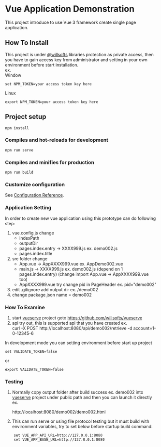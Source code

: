 # Vue Application Demonstration

This project introduce to use Vue 3 framework create single page application.

## How To Install

This project is under [@willsofts](https://github.com/willsofts) libraries protection as private access, then you have to gain access key from administrator and setting in your own environment before start installation. \
ex. \
Window

    set NPM_TOKEN=your access token key here

Linux

    export NPM_TOKEN=your access token key here

## Project setup
```
npm install
```

### Compiles and hot-reloads for development
```
npm run serve
```

### Compiles and minifies for production
```
npm run build
```

### Customize configuration
See [Configuration Reference](https://cli.vuejs.org/config/).

### Application Setting
In order to create new vue application using this prototype can do following step:

1. vue.config.js change 
    - indexPath 
    - outputDir
    - pages.index.entry -> XXXX999.js ex. demo002.js
    - pages.index.title
2. src folder change
    - App.vue -> AppXXXX999.vue ex. AppDemo002.vue
    - main.js -> XXXX999.js ex. demo002.js (depend on 1 pages.index.entry)
        (change import App.vue -> AppXXXX999.vue too)
    - AppXXXX999.vue try change pid in PageHeader ex. pid="demo002"
3. edit .gitignore add output dir ex.
    /demo002
4. change package.json name = demo002


### How To Examine
1. start [vueserve](https://github.com/willsofts/vueserve) project 
    goto https://github.com/willsofts/vueserve
2. api try out, this is supported api that you have created ex. \
    curl -X POST http://localhost:8080/api/demo002/retrieve -d account=1-0-12345-6

In development mode you can setting environment before start up project

    set VALIDATE_TOKEN=false

or

    export VALIDATE_TOKEN=false

### Testing
1. Normally copy output folder after build success ex. demo002 into [vueserve](https://github.com/willsofts/vueserve) project under public path and then you can launch it directly ex. 

    http://localhost:8080/demo002/demo002.html

2. This can run serve or using file protocol testing but it must build with environment variables,
try to set below before startup build command.

```
    set VUE_APP_API_URL=http://127.0.0.1:8080
    set VUE_APP_BASE_URL=http://127.0.0.1:8080
```

